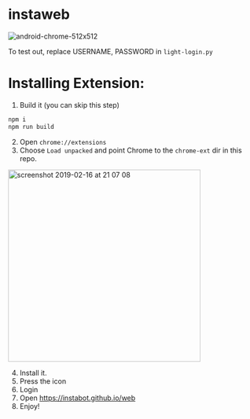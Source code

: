 # instaweb

![android-chrome-512x512](https://user-images.githubusercontent.com/1909384/52903490-47be0d00-322f-11e9-954c-9035f4d9ac7f.png)

To test out, replace USERNAME, PASSWORD in `light-login.py`

# Installing Extension:

1. Build it (you can skip this step)

```bash
npm i
npm run build
```

2. Open `chrome://extensions`
3. Choose `Load unpacked` and point Chrome to the `chrome-ext` dir in this repo.
<img width="391" alt="screenshot 2019-02-16 at 21 07 08" src="https://user-images.githubusercontent.com/1909384/52903494-53a9cf00-322f-11e9-9c29-29540586cecb.png">

4. Install it.
5. Press the icon
6. Login
7. Open https://instabot.github.io/web
8. Enjoy!
